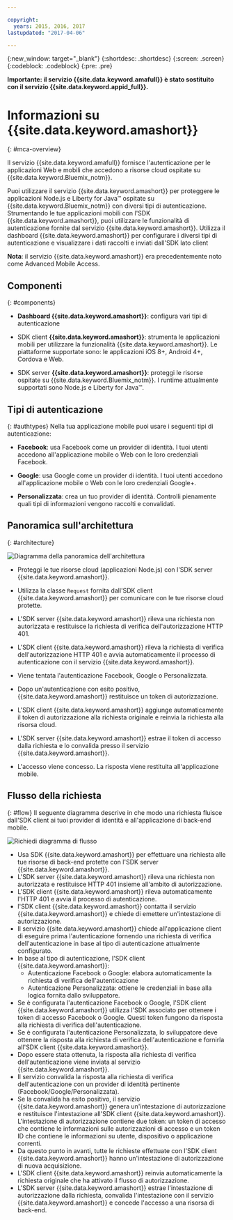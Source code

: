 ```yaml
---

copyright:
  years: 2015, 2016, 2017
lastupdated: "2017-04-06"

---
```


{:new_window: target="_blank"}
{:shortdesc: .shortdesc}
{:screen: .screen}
{:codeblock: .codeblock}
{:pre: .pre}

**Importante: il servizio {{site.data.keyword.amafull}} è stato sostituito con il servizio {{site.data.keyword.appid_full}}.**

# Informazioni su {{site.data.keyword.amashort}}
{: #mca-overview}

Il servizio {{site.data.keyword.amafull}} fornisce l'autenticazione per le applicazioni Web e mobili che accedono a risorse cloud ospitate su {{site.data.keyword.Bluemix_notm}}.

Puoi utilizzare il servizio {{site.data.keyword.amashort}} per proteggere le applicazioni Node.js e Liberty for Java&trade; ospitate su {{site.data.keyword.Bluemix_notm}} con diversi tipi di autenticazione. Strumentando le tue applicazioni mobili con l'SDK {{site.data.keyword.amashort}}, puoi utilizzare le
funzionalità di autenticazione fornite dal servizio {{site.data.keyword.amashort}}. Utilizza il dashboard {{site.data.keyword.amashort}} per configurare i diversi tipi di autenticazione e visualizzare i dati raccolti e inviati dall'SDK lato client

**Nota**: il servizio {{site.data.keyword.amashort}} era precedentemente noto come Advanced Mobile Access.

## Componenti
{: #components}

* **Dashboard {{site.data.keyword.amashort}}**: configura vari tipi di autenticazione

* SDK client **{{site.data.keyword.amashort}}**: strumenta le applicazioni mobili per utilizzare la funzionalità {{site.data.keyword.amashort}}. Le piattaforme supportate sono: le applicazioni iOS 8+, Android 4+, Cordova e Web.

* SDK server **{{site.data.keyword.amashort}}**: proteggi le risorse ospitate su {{site.data.keyword.Bluemix_notm}}. I runtime attualmente supportati sono Node.js e Liberty for Java&trade;.

## Tipi di autenticazione
{: #authtypes}
Nella tua applicazione mobile puoi usare i seguenti tipi di autenticazione:

* **Facebook**: usa Facebook come un provider di identità. I tuoi utenti accedono all'applicazione mobile o Web con le loro credenziali Facebook.

* **Google**: usa Google come un provider di identità. I tuoi utenti accedono all'applicazione mobile o Web con le loro credenziali Google+.

* **Personalizzata**: crea un tuo provider di identità. Controlli pienamente quali tipi di informazioni vengono raccolti e convalidati.

## Panoramica sull'architettura
{: #architecture}

![Diagramma della panoramica dell'architettura](images/mca-overview.jpg)

* Proteggi le tue risorse cloud (applicazioni Node.js) con l'SDK server {{site.data.keyword.amashort}}.

* Utilizza la classe `Request` fornita dall'SDK client {{site.data.keyword.amashort}}  per comunicare con le tue risorse cloud protette.

* L'SDK server {{site.data.keyword.amashort}} rileva una richiesta non autorizzata e restituisce la richiesta di verifica dell'autorizzazione HTTP 401.

* L'SDK client {{site.data.keyword.amashort}} rileva la richiesta di verifica dell'autorizzazione HTTP 401 e avvia automaticamente il processo di autenticazione con il servizio {{site.data.keyword.amashort}}.

* Viene tentata l'autenticazione Facebook, Google o Personalizzata.

* Dopo un'autenticazione con esito positivo, {{site.data.keyword.amashort}} restituisce un token di autorizzazione.

* L'SDK client {{site.data.keyword.amashort}} aggiunge automaticamente il token di autorizzazione alla richiesta originale e reinvia la richiesta alla risorsa cloud.

* L'SDK server {{site.data.keyword.amashort}} estrae il token di accesso dalla richiesta e lo convalida presso il servizio {{site.data.keyword.amashort}}.

* L'accesso viene concesso.  La risposta viene restituita all'applicazione mobile.

## Flusso della richiesta
{: #flow}
Il seguente diagramma descrive in che modo una richiesta fluisce dall'SDK client ai tuoi provider di identità e all'applicazione di back-end mobile.

![Richiedi diagramma di flusso](images/mca-sequence-overview.jpg)

* Usa SDK {{site.data.keyword.amashort}} per effettuare una richiesta alle tue risorse di back-end protette con l'SDK server {{site.data.keyword.amashort}}.
* L'SDK server {{site.data.keyword.amashort}} rileva una richiesta non autorizzata e restituisce HTTP 401 insieme all'ambito di autorizzazione.
* L'SDK client {{site.data.keyword.amashort}} rileva automaticamente l'HTTP 401 e avvia il processo di autenticazione.
* l'SDK client {{site.data.keyword.amashort}} contatta il servizio {{site.data.keyword.amashort}} e chiede di emettere un'intestazione di autorizzazione.
* Il servizio {{site.data.keyword.amashort}} chiede all'applicazione client di eseguire prima l'autenticazione fornendo una richiesta di verifica dell'autenticazione in base al tipo di autenticazione attualmente configurato.
* In base al tipo di autenticazione, l'SDK client {{site.data.keyword.amashort}}:
   * Autenticazione Facebook o Google: elabora automaticamente la richiesta di verifica dell'autenticazione
   * Autenticazione Personalizzata: ottiene le credenziali in base alla logica fornita dallo sviluppatore.
* Se è configurata l'autenticazione Facebook o Google, l'SDK client {{site.data.keyword.amashort}} utilizza l'SDK associato per ottenere i token di accesso Facebook o Google. Questi token fungono da risposta alla richiesta di verifica dell'autenticazione.
* Se è configurata l'autenticazione Personalizzata, lo sviluppatore deve ottenere la risposta alla richiesta di verifica dell'autenticazione e fornirla all'SDK client {{site.data.keyword.amashort}}.
* Dopo essere stata ottenuta, la risposta alla richiesta di verifica dell'autenticazione viene inviata al servizio {{site.data.keyword.amashort}}.
* Il servizio convalida la risposta alla richiesta di verifica dell'autenticazione con un provider di identità pertinente (Facebook/Google/Personalizzata).
* Se la convalida ha esito positivo, il servizio {{site.data.keyword.amashort}} genera un'intestazione di autorizzazione e restituisce l'intestazione all'SDK client {{site.data.keyword.amashort}}. L'intestazione di autorizzazione contiene due token: un token di accesso che contiene le informazioni sulle autorizzazioni di accesso e un token ID che contiene le informazioni su utente, dispositivo o applicazione correnti.
* Da questo punto in avanti, tutte le richieste effettuate con l'SDK client {{site.data.keyword.amashort}} hanno un'intestazione di autorizzazione di nuova acquisizione.
* L'SDK client {{site.data.keyword.amashort}} reinvia automaticamente la richiesta originale che ha attivato il flusso di autorizzazione.
* L'SDK server {{site.data.keyword.amashort}} estrae l'intestazione di autorizzazione dalla richiesta, convalida l'intestazione con il servizio {{site.data.keyword.amashort}} e concede l'accesso a una risorsa di back-end.
